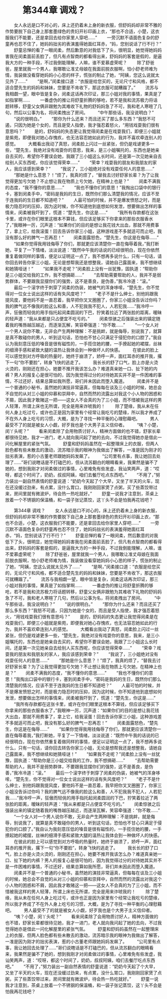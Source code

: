 # 　　第344章 调戏？
　　女人永远是口不对心的，床上还扔着未上身的新衣服，但舒妈妈却非常不雅的作势要脱下自己身上那套墨绿色的贵妇开衫印画上衣，“那也不合适，小楚，这衣服我们不能要，还是拿回去给你家里人穿吧……”
　　一旁沉默不语面色复杂的舒童再也忍不住了，她妈妈拙劣的表演羞得她面红耳赤，“妈，您别说话了行不行？”
　　舒童忌惮的看了一眼闵柔，然后歉意的对我低下了头，很明显，她觉得她妈妈害我在闵柔面前丢脸了，但凡有点智商的都看得出来，舒妈妈的客套是假的，是逼我大方的一种手段，不过我倒能理解，人嘛，谁不爱慕虚荣呢？
　　除了舒爸爸，屋里就我一个男人，我哪敢让准丈母娘在我面前脱衣服啊，怕小舒老师难为情，我装做没看穿她妈妈小心思的样子，慌张的制止了她，“阿姨，您这么说就太见外了……”
　　“是啊，”闵柔接口道：“衣服是给您买的，无论尺寸和风格，都不适合楚先生的妈妈和妹妹，您要是不肯收下，那这衣服可就糟蹋了。”
　　流苏与我相觑一望，眼中皆是复杂，闵柔这话再次印证，那三小姐对我的事情，果真是了如指掌啊……
　　一番虚伪的推让将舒童折腾的够呛，若不是我和流苏极力将话题转移，舒童父女俩非跟勉为其难收下礼物的舒妈妈急了不可，我和老人寒暄了几句，然后以公事为名，将闵柔拽出了房间。
　　“中午那些话，我没说明白？”
　　“说的很明白。”
　　“那你为什么还来？而且还买了那么多东西？”我怒不可遏，只因为她是个女的，而且是受人指使，我才强忍着怒火，“用钱戏耍我们很有意思吗？”
　　是的，舒妈妈的失态更让我觉得闵柔是在戏耍我们，即便三小姐就是紫苑，即便我对她心存愧疚，也无法容忍她如此的行为，我并不喜欢牵连别人的感觉。
　　大概看出我动了真怒，闵柔脸上闪过一丝紧张，但仍是戏谑更多一些，“楚先生，我绝对没有戏耍你的意思，我来，是三小姐嘱托的，东西也是她亲自去买的，希望你不要误会她，我跟了三小姐这么长时间，还是第一次见她亲自去给别人买东西呢，你应该觉得荣幸……”
　　“荣幸？戏耍我的朋友和我朋友的家人，我应该感到荣幸？”
　　“我说了，三小姐绝对没有戏耍任何人的意思……”
　　“那她是什么意思？！”烦了，我真的烦了，“替我去讨好舒家长辈？为了让我觉得更加亏欠她？不止想让我在物质上亏欠她，在精神上也是？”
　　闵柔不满我的态度，“我不懂你的意思……”
　　“我也不懂你们的意思！”我掏出口袋中的银行卡，塞到闵柔手中，“密码是我妈的生日，既然你们那么清楚我的情况，应该不至于连我妈的生日都不知道吧？”
　　人最可怕的时候，并不是爆发愤怒之时，而是极力隐忍时的压抑，因为这时候，你不知道他到底想如何发泄，想要做出怎样的事情来，闵柔被我吓到了，慌道：“楚先生，你这是……”
　　“我所有存款都在这张卡里，或许在你们眼里这根本不算钱，但应该足够买下你拿来的那些衣服香水了，”我眼神一厉，沉声道：“如果你们的目的是想让我花钱大出血，那就不用费事了，拿上它，给我滚蛋！回去告诉你家三小姐，这种游戏差不多就适可而止吧，我没有那么好的脾气一忍再忍！”
　　闵柔面露怒色，“楚先生，你这是在侮辱……”
　　“如果你觉得我用钱侮辱了你们，那就更应该清楚你一直在侮辱着我，”我打断她，平复了一下情绪，淡淡说道：“既然中午我的话说的已经很明白，现在你依然重复着做同样的事情，便足以证明这一点了，我不想再多说什么，只有一句话，请你回去转告你家三小姐，无论是想帮我还是想整我，请她自己露面来，我不想继续和她猜哑谜！”
　　“如果我不走呢？”闵柔脸上没有一丝犹豫，固执道：“帮助你是三小姐交给我的工作，我不想搞砸……”
　　“去帮助需要帮助的人，我并不是弱势群体，不要跟我显摆你们的强势，这不是善良，是伪善，”我冷冷道：“滚。”
　　最后一个滚字终于刺穿了闵柔的伪装，她被气的浑身哆嗦，“楚先生，你不觉得对一位女士说出这样的话有失风度吧？”
　　“老子不是什么绅士，别他妈跟我提风度，要他妈不是一直忍着，我早把你叉叉圈圈了，你家三小姐没告诉过你吗？我的脾气远不像我的脸这么和善，人不犯我我不犯人，人若犯我……”我冷哼一声，狂傲而轻佻的用手指托起闵柔圆润的下巴，狞笑着拉近了两张脸的距离，暧昧的轻声道：“我从来都是只占便宜不吃亏的。”
　　闵柔惊骇之后强装出来的镇定随着我的嘴唇越压越近，而逐渐瓦解，笑容牵强道：“你不敢……”
　　“一个女人对一个男人说你不敢，无非会产生两种理解：不是挑衅，就是侮辱，别说我了，就算是真不敢碰你的男人，听到这句话，恐怕也不甘心只满足于侵犯你的口腔了。”我自认为我刻意压低的嗓音是很有磁性的，一手揽住她的腰，一手撩起她的裙摆，丝袜的细滑手感和紧致大腿的温热让我体会到一种做坏人的快感。
　　在彼此的脸上可以感觉到对方呼吸的热量时，她终于崩溃了，娇呼一声，面红耳赤的推开我，撂下一句“你不要脸”，转身飞快的逃走了。
　　我长长的舒了口气，脸上亦是火烫火烫的，刚刚还在担心，她要不推开我该怎么办？难道真亲她一口、扯下她的内裤？男人的报复心是很可怕的，因为我觉得过分的对待她其实并不是一件困难的事情，不过还好，结果总算如我所愿，哥们并未因此而堕入魔道。
　　闵柔并不是一个普通的小秘书，虽然她的演技非常逼真，但每每在谈及三小姐的时候，她总会不自觉的从对三小姐的仰慕和崇拜中，自然而然的流露出对我这个小人物的困惑和不屑，因此我才敢赌这一把——这女人不会真的为了三小姐，而不惜被我这样的男人轻薄，所谓上床也无所谓，完全是用来诈唬我的！
　　除了楚缘，我从未在任何人身上吃过亏，或许也正是因为家里有个经常让我吃亏的楚缘，所以我才养成了不在外人身上吃亏的习惯，大概，是为了寻找一种平衡的心理慰藉吧。
　　男人最受不了的就是被女人小觑，好歹我也是个大男子主义信仰者。
　　“咦？小楚，闵丫头呢？”
　　看来闵柔除了会用物质讨好人，精神方面做的也不错，舒家长辈都很待见她，我才一进门，老人就向我问起了她的去向，不过我觉得她亦是借此一问化解屋里的紧张气氛。
　　舒童和舒妈妈虽然在一起整理床上的衣服，但两人脸色都有些未散去的激动，流苏暗示我的眼神为我做出了解答，一准是因为刚才的拙劣表演，惹的小古董老师跟她妈妈发飙了。
　　“公司里有点事，我让她回去处理了……”哥们说瞎话是不打磕巴的，但从流苏翻白的眼睛看来，我果然是骗不了她的，想到我刚才对闵柔做过的事情，心里难免有些发虚，我讪笑两声，道：“哎呀，都这个时间了，奶奶，叔叔阿姨，咱们去餐厅吃点东西吧。”
　　“不用了，”努力装出一副自然表情的舒童说道：“奶奶今天起了个大早，又坐了半天的火车，现在还没缓过劲来，有点累，没什么胃口，我刚刚回家煲了点粥，买了些蒸饺带过来，房间里就有微波炉，待会热一热吃就好。”
　　舒童一说我才注意到，茶桌上放着一个不锈钢的保温桶，和一袋子张记蒸饺，这丫头不会是怕我再花钱吧？

　　第344章 调戏？
　　女人永远是口不对心的，床上还扔着未上身的新衣服，但舒妈妈却非常不雅的作势要脱下自己身上那套墨绿色的贵妇开衫印画上衣，“那也不合适，小楚，这衣服我们不能要，还是拿回去给你家里人穿吧……”
　　一旁沉默不语面色复杂的舒童再也忍不住了，她妈妈拙劣的表演羞得她面红耳赤，“妈，您别说话了行不行？”
　　舒童忌惮的看了一眼闵柔，然后歉意的对我低下了头，很明显，她觉得她妈妈害我在闵柔面前丢脸了，但凡有点智商的都看得出来，舒妈妈的客套是假的，是逼我大方的一种手段，不过我倒能理解，人嘛，谁不爱慕虚荣呢？
　　除了舒爸爸，屋里就我一个男人，我哪敢让准丈母娘在我面前脱衣服啊，怕小舒老师难为情，我装做没看穿她妈妈小心思的样子，慌张的制止了她，“阿姨，您这么说就太见外了……”
　　“是啊，”闵柔接口道：“衣服是给您买的，无论尺寸和风格，都不适合楚先生的妈妈和妹妹，您要是不肯收下，那这衣服可就糟蹋了。”
　　流苏与我相觑一望，眼中皆是复杂，闵柔这话再次印证，那三小姐对我的事情，果真是了如指掌啊……
　　一番虚伪的推让将舒童折腾的够呛，若不是我和流苏极力将话题转移，舒童父女俩非跟勉为其难收下礼物的舒妈妈急了不可，我和老人寒暄了几句，然后以公事为名，将闵柔拽出了房间。
　　“中午那些话，我没说明白？”
　　“说的很明白。”
　　“那你为什么还来？而且还买了那么多东西？”我怒不可遏，只因为她是个女的，而且是受人指使，我才强忍着怒火，“用钱戏耍我们很有意思吗？”
　　是的，舒妈妈的失态更让我觉得闵柔是在戏耍我们，即便三小姐就是紫苑，即便我对她心存愧疚，也无法容忍她如此的行为，我并不喜欢牵连别人的感觉。
　　大概看出我动了真怒，闵柔脸上闪过一丝紧张，但仍是戏谑更多一些，“楚先生，我绝对没有戏耍你的意思，我来，是三小姐嘱托的，东西也是她亲自去买的，希望你不要误会她，我跟了三小姐这么长时间，还是第一次见她亲自去给别人买东西呢，你应该觉得荣幸……”
　　“荣幸？戏耍我的朋友和我朋友的家人，我应该感到荣幸？”
　　“我说了，三小姐绝对没有戏耍任何人的意思……”
　　“那她是什么意思？！”烦了，我真的烦了，“替我去讨好舒家长辈？为了让我觉得更加亏欠她？不止想让我在物质上亏欠她，在精神上也是？”
　　闵柔不满我的态度，“我不懂你的意思……”
　　“我也不懂你们的意思！”我掏出口袋中的银行卡，塞到闵柔手中，“密码是我妈的生日，既然你们那么清楚我的情况，应该不至于连我妈的生日都不知道吧？”
　　人最可怕的时候，并不是爆发愤怒之时，而是极力隐忍时的压抑，因为这时候，你不知道他到底想如何发泄，想要做出怎样的事情来，闵柔被我吓到了，慌道：“楚先生，你这是……”
　　“我所有存款都在这张卡里，或许在你们眼里这根本不算钱，但应该足够买下你拿来的那些衣服香水了，”我眼神一厉，沉声道：“如果你们的目的是想让我花钱大出血，那就不用费事了，拿上它，给我滚蛋！回去告诉你家三小姐，这种游戏差不多就适可而止吧，我没有那么好的脾气一忍再忍！”
　　闵柔面露怒色，“楚先生，你这是在侮辱……”
　　“如果你觉得我用钱侮辱了你们，那就更应该清楚你一直在侮辱着我，”我打断她，平复了一下情绪，淡淡说道：“既然中午我的话说的已经很明白，现在你依然重复着做同样的事情，便足以证明这一点了，我不想再多说什么，只有一句话，请你回去转告你家三小姐，无论是想帮我还是想整我，请她自己露面来，我不想继续和她猜哑谜！”
　　“如果我不走呢？”闵柔脸上没有一丝犹豫，固执道：“帮助你是三小姐交给我的工作，我不想搞砸……”
　　“去帮助需要帮助的人，我并不是弱势群体，不要跟我显摆你们的强势，这不是善良，是伪善，”我冷冷道：“滚。”
　　最后一个滚字终于刺穿了闵柔的伪装，她被气的浑身哆嗦，“楚先生，你不觉得对一位女士说出这样的话有失风度吧？”
　　“老子不是什么绅士，别他妈跟我提风度，要他妈不是一直忍着，我早把你叉叉圈圈了，你家三小姐没告诉过你吗？我的脾气远不像我的脸这么和善，人不犯我我不犯人，人若犯我……”我冷哼一声，狂傲而轻佻的用手指托起闵柔圆润的下巴，狞笑着拉近了两张脸的距离，暧昧的轻声道：“我从来都是只占便宜不吃亏的。”
　　闵柔惊骇之后强装出来的镇定随着我的嘴唇越压越近，而逐渐瓦解，笑容牵强道：“你不敢……”
　　“一个女人对一个男人说你不敢，无非会产生两种理解：不是挑衅，就是侮辱，别说我了，就算是真不敢碰你的男人，听到这句话，恐怕也不甘心只满足于侵犯你的口腔了。”我自认为我刻意压低的嗓音是很有磁性的，一手揽住她的腰，一手撩起她的裙摆，丝袜的细滑手感和紧致大腿的温热让我体会到一种做坏人的快感。
　　在彼此的脸上可以感觉到对方呼吸的热量时，她终于崩溃了，娇呼一声，面红耳赤的推开我，撂下一句“你不要脸”，转身飞快的逃走了。
　　我长长的舒了口气，脸上亦是火烫火烫的，刚刚还在担心，她要不推开我该怎么办？难道真亲她一口、扯下她的内裤？男人的报复心是很可怕的，因为我觉得过分的对待她其实并不是一件困难的事情，不过还好，结果总算如我所愿，哥们并未因此而堕入魔道。
　　闵柔并不是一个普通的小秘书，虽然她的演技非常逼真，但每每在谈及三小姐的时候，她总会不自觉的从对三小姐的仰慕和崇拜中，自然而然的流露出对我这个小人物的困惑和不屑，因此我才敢赌这一把——这女人不会真的为了三小姐，而不惜被我这样的男人轻薄，所谓上床也无所谓，完全是用来诈唬我的！
　　除了楚缘，我从未在任何人身上吃过亏，或许也正是因为家里有个经常让我吃亏的楚缘，所以我才养成了不在外人身上吃亏的习惯，大概，是为了寻找一种平衡的心理慰藉吧。
　　男人最受不了的就是被女人小觑，好歹我也是个大男子主义信仰者。
　　“咦？小楚，闵丫头呢？”
　　看来闵柔除了会用物质讨好人，精神方面做的也不错，舒家长辈都很待见她，我才一进门，老人就向我问起了她的去向，不过我觉得她亦是借此一问化解屋里的紧张气氛。
　　舒童和舒妈妈虽然在一起整理床上的衣服，但两人脸色都有些未散去的激动，流苏暗示我的眼神为我做出了解答，一准是因为刚才的拙劣表演，惹的小古董老师跟她妈妈发飙了。
　　“公司里有点事，我让她回去处理了……”哥们说瞎话是不打磕巴的，但从流苏翻白的眼睛看来，我果然是骗不了她的，想到我刚才对闵柔做过的事情，心里难免有些发虚，我讪笑两声，道：“哎呀，都这个时间了，奶奶，叔叔阿姨，咱们去餐厅吃点东西吧。”
　　“不用了，”努力装出一副自然表情的舒童说道：“奶奶今天起了个大早，又坐了半天的火车，现在还没缓过劲来，有点累，没什么胃口，我刚刚回家煲了点粥，买了些蒸饺带过来，房间里就有微波炉，待会热一热吃就好。”
　　舒童一说我才注意到，茶桌上放着一个不锈钢的保温桶，和一袋子张记蒸饺，这丫头不会是怕我再花钱吧？
